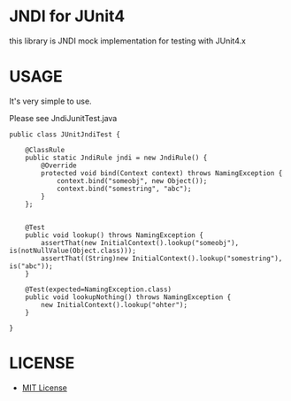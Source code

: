 # JNDI for JUnit4

this library is JNDI mock implementation for testing with JUnit4.x

# USAGE

It's very simple to use.

Please see JndiJunitTest.java

    public class JUnitJndiTest {
    
    	@ClassRule
    	public static JndiRule jndi = new JndiRule() {
    		@Override
    		protected void bind(Context context) throws NamingException {
    			context.bind("someobj", new Object());
    			context.bind("somestring", "abc");
    		}
    	};
    
    
    	@Test
    	public void lookup() throws NamingException {
    		assertThat(new InitialContext().lookup("someobj"), is(notNullValue(Object.class)));
    		assertThat((String)new InitialContext().lookup("somestring"), is("abc"));
    	}
    
    	@Test(expected=NamingException.class)
    	public void lookupNothing() throws NamingException {
    		new InitialContext().lookup("ohter");
    	}
    
    }

# LICENSE

* [MIT License](http://www.opensource.org/licenses/mit-license.php)
